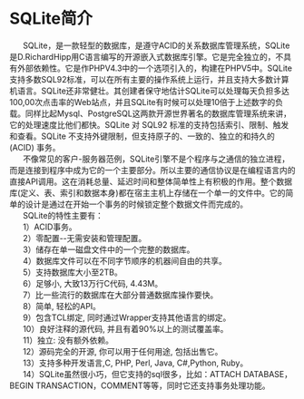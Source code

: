 # SQLite简介
&nbsp;&nbsp;&nbsp;&nbsp;&nbsp;&nbsp;SQLite，是一款轻型的数据库，是遵守ACID的关系数据库管理系统，SQLite是D.RichardHipp用C语言编写的开源嵌入式数据库引擎。它是完全独立的，不具有外部依赖性。它是作PHPV4.3中的一个选项引入的，构建在PHPV5中。SQLite支持多数SQL92标准，可以在所有主要的操作系统上运行，并且支持大多数计算机语言。SQLite还非常健壮。其创建者保守地估计SQLite可以处理每天负担多达100,00次点击率的Web站点，并且SQLite有时候可以处理10倍于上述数字的负载。同样比起Mysql、PostgreSQL这两款开源世界著名的数据库管理系统来讲，它的处理速度比他们都快。SQLite 对 SQL92 标准的支持包括索引、限制、触发和查看。SQLite 不支持外键限制，但支持原子的、一致的、独立的和持久的 (ACID) 事务。<br>
&nbsp;&nbsp;&nbsp;&nbsp;&nbsp;&nbsp;不像常见的客户-服务器范例，SQLite引擎不是个程序与之通信的独立进程，而是连接到程序中成为它的一个主要部分。所以主要的通信协议是在编程语言内的直接API调用。这在消耗总量、延迟时间和整体简单性上有积极的作用。整个数据库(定义、表、索引和数据本身)都在宿主主机上存储在一个单一的文件中。它的简单的设计是通过在开始一个事务的时候锁定整个数据文件而完成的。<br>
&nbsp;&nbsp;&nbsp;&nbsp;&nbsp;&nbsp;SQLite的特性主要有：<br>
&nbsp;&nbsp;&nbsp;&nbsp;&nbsp;&nbsp;1）ACID事务。<br>
&nbsp;&nbsp;&nbsp;&nbsp;&nbsp;&nbsp;2）零配置--无需安装和管理配置。<br>
&nbsp;&nbsp;&nbsp;&nbsp;&nbsp;&nbsp;3）储存在单一磁盘文件中的一个完整的数据库。<br>
&nbsp;&nbsp;&nbsp;&nbsp;&nbsp;&nbsp;4）数据库文件可以在不同字节顺序的机器间自由的共享。<br>
&nbsp;&nbsp;&nbsp;&nbsp;&nbsp;&nbsp;5）支持数据库大小至2TB。<br>
&nbsp;&nbsp;&nbsp;&nbsp;&nbsp;&nbsp;6）足够小, 大致13万行C代码, 4.43M。<br>
&nbsp;&nbsp;&nbsp;&nbsp;&nbsp;&nbsp;7）比一些流行的数据库在大部分普通数据库操作要快。<br>
&nbsp;&nbsp;&nbsp;&nbsp;&nbsp;&nbsp;8）简单, 轻松的API。<br>
&nbsp;&nbsp;&nbsp;&nbsp;&nbsp;&nbsp;9）包含TCL绑定, 同时通过Wrapper支持其他语言的绑定。<br>
&nbsp;&nbsp;&nbsp;&nbsp;&nbsp;&nbsp;10）良好注释的源代码, 并且有着90%以上的测试覆盖率。<br>
&nbsp;&nbsp;&nbsp;&nbsp;&nbsp;&nbsp;11）独立: 没有额外依赖。<br>
&nbsp;&nbsp;&nbsp;&nbsp;&nbsp;&nbsp;12）源码完全的开源, 你可以用于任何用途, 包括出售它。<br>
&nbsp;&nbsp;&nbsp;&nbsp;&nbsp;&nbsp;13）支持多种开发语言,C, PHP, Perl, Java, C#,Python, Ruby。<br>
&nbsp;&nbsp;&nbsp;&nbsp;&nbsp;&nbsp;14）SQLite虽然很小巧，但它支持的sql很多，比如：ATTACH DATABASE，BEGIN TRANSACTION，COMMENT等等，同时它还支持事务处理功能。
